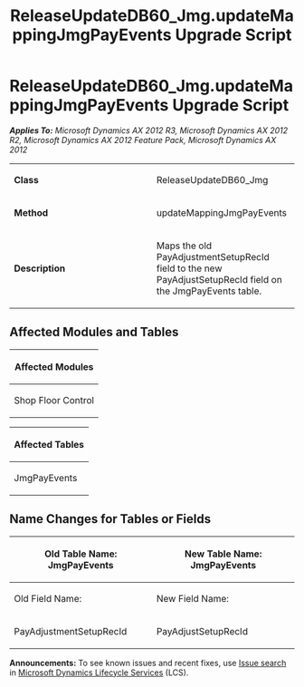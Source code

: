 ﻿---
title: ReleaseUpdateDB60_Jmg.updateMappingJmgPayEvents Upgrade Script
TOCTitle: ReleaseUpdateDB60_Jmg.updateMappingJmgPayEvents Upgrade Script
ms:assetid: a043cbf0-95dd-0492-39c3-c6e382b1477f
ms:mtpsurl: https://msdn.microsoft.com/en-us/library/JJ736700(v=AX.60)
ms:contentKeyID: 49710133
ms.date: 05/18/2015
mtps_version: v=AX.60
---

# ReleaseUpdateDB60\_Jmg.updateMappingJmgPayEvents Upgrade Script 


_**Applies To:** Microsoft Dynamics AX 2012 R3, Microsoft Dynamics AX 2012 R2, Microsoft Dynamics AX 2012 Feature Pack, Microsoft Dynamics AX 2012_

<table>
<colgroup>
<col style="width: 50%" />
<col style="width: 50%" />
</colgroup>
<tbody>
<tr class="odd">
<td><p><strong>Class</strong></p></td>
<td><p>ReleaseUpdateDB60_Jmg</p></td>
</tr>
<tr class="even">
<td><p><strong>Method</strong></p></td>
<td><p>updateMappingJmgPayEvents</p></td>
</tr>
<tr class="odd">
<td><p><strong>Description</strong></p></td>
<td><p>Maps the old PayAdjustmentSetupRecId field to the new PayAdjustSetupRecId field on the JmgPayEvents table.</p></td>
</tr>
</tbody>
</table>


## Affected Modules and Tables

<table>
<colgroup>
<col style="width: 100%" />
</colgroup>
<thead>
<tr class="header">
<th><p>Affected Modules</p></th>
</tr>
</thead>
<tbody>
<tr class="odd">
<td><p>Shop Floor Control</p></td>
</tr>
</tbody>
</table>


<table>
<colgroup>
<col style="width: 100%" />
</colgroup>
<thead>
<tr class="header">
<th><p>Affected Tables</p></th>
</tr>
</thead>
<tbody>
<tr class="odd">
<td><p>JmgPayEvents</p></td>
</tr>
</tbody>
</table>


## Name Changes for Tables or Fields

<table>
<colgroup>
<col style="width: 50%" />
<col style="width: 50%" />
</colgroup>
<thead>
<tr class="header">
<th><p>Old Table Name: JmgPayEvents</p></th>
<th><p>New Table Name: JmgPayEvents</p></th>
</tr>
</thead>
<tbody>
<tr class="odd">
<td><p>Old Field Name:</p></td>
<td><p>New Field Name:</p></td>
</tr>
<tr class="even">
<td><p>PayAdjustmentSetupRecId</p></td>
<td><p>PayAdjustSetupRecId</p></td>
</tr>
</tbody>
</table>

  
**Announcements:** To see known issues and recent fixes, use [Issue search](http://go.microsoft.com/fwlink/?linkid=389258) in [Microsoft Dynamics Lifecycle Services](http://go.microsoft.com/fwlink/?linkid=306505) (LCS).

